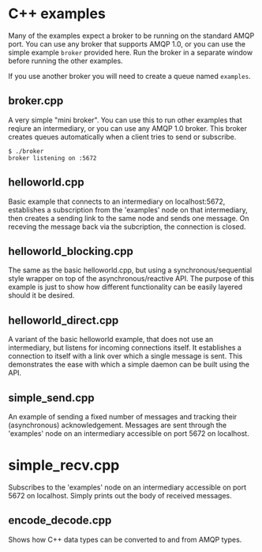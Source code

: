 # C++ examples

Many of the examples expect a broker to be running on the standard AMQP
port. You can use any broker that supports AMQP 1.0, or you can use the simple
example `broker` provided here. Run the broker in a separate window before
running the other examples.

If you use another broker you will need to create a queue named `examples`.

## broker.cpp

A very simple "mini broker". You can use this to run other examples that reqiure
an intermediary, or you can use any AMQP 1.0 broker. This broker creates queues
automatically when a client tries to send or subscribe.

    $ ./broker
    broker listening on :5672

## helloworld.cpp

Basic example that connects to an intermediary on localhost:5672,
establishes a subscription from the 'examples' node on that
intermediary, then creates a sending link to the same node and sends
one message. On receving the message back via the subcription, the
connection is closed.

## helloworld_blocking.cpp

The same as the basic helloworld.cpp, but using a
synchronous/sequential style wrapper on top of the
asynchronous/reactive API. The purpose of this example is just to show
how different functionality can be easily layered should it be
desired.

## helloworld_direct.cpp

A variant of the basic helloworld example, that does not use an
intermediary, but listens for incoming connections itself. It
establishes a connection to itself with a link over which a single
message is sent. This demonstrates the ease with which a simple daemon
can be built using the API.

## simple_send.cpp

An example of sending a fixed number of messages and tracking their
(asynchronous) acknowledgement. Messages are sent through the 'examples' node on
an intermediary accessible on port 5672 on localhost.

# simple_recv.cpp

Subscribes to the 'examples' node on an intermediary accessible on port 5672 on
localhost. Simply prints out the body of received messages.

## encode_decode.cpp

Shows how C++ data types can be converted to and from AMQP types.
